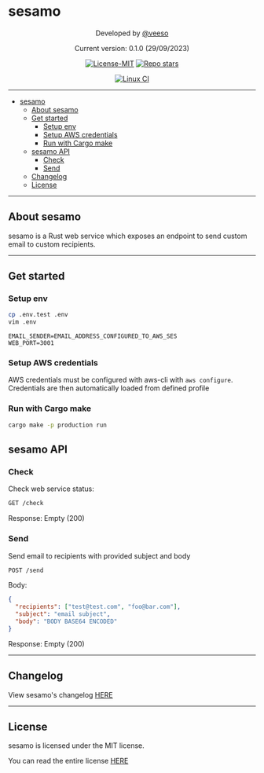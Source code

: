 # sesamo

<p align="center">Developed by <a href="https://veeso.dev/" target="_blank">@veeso</a></p>
<p align="center">Current version: 0.1.0 (29/09/2023)</p>

<p align="center">
  <a href="https://opensource.org/license/mit/"
    ><img
      src="https://img.shields.io/badge/License-MIT-teal.svg"
      alt="License-MIT"
  /></a>
  <a href="https://github.com/veeso-dev/sesamo/stargazers"
    ><img
      src="https://img.shields.io/github/stars/veeso-dev/sesamo.svg"
      alt="Repo stars"
  /></a>
</p>
<p align="center">
  <a href="https://github.com/veeso-dev/sesamo/actions"
    ><img
      src="https://github.com/veeso-dev/sesamo/workflows/build-test/badge.svg"
      alt="Linux CI"
  /></a>
</p>

---

- [sesamo](#sesamo)
  - [About sesamo](#about-sesamo)
  - [Get started](#get-started)
    - [Setup env](#setup-env)
    - [Setup AWS credentials](#setup-aws-credentials)
    - [Run with Cargo make](#run-with-cargo-make)
  - [sesamo API](#sesamo-api)
    - [Check](#check)
    - [Send](#send)
  - [Changelog](#changelog)
  - [License](#license)

---

## About sesamo

sesamo is a Rust web service which exposes an endpoint to send custom email to custom recipients.

---

## Get started

### Setup env

```sh
cp .env.test .env
vim .env
```

```env
EMAIL_SENDER=EMAIL_ADDRESS_CONFIGURED_TO_AWS_SES
WEB_PORT=3001
```

### Setup AWS credentials

AWS credentials must be configured with aws-cli with `aws configure`.
Credentials are then automatically loaded from defined profile

### Run with Cargo make

```sh
cargo make -p production run
```

## sesamo API

### Check

Check web service status:

```txt
GET /check
```

Response: Empty (200)

### Send

Send email to recipients with provided subject and body

```txt
POST /send
```

Body:

```json
{
  "recipients": ["test@test.com", "foo@bar.com"],
  "subject": "email subject",
  "body": "BODY BASE64 ENCODED"
}
```

Response: Empty (200)

---

## Changelog

View sesamo's changelog [HERE](CHANGELOG.md)

---

## License

sesamo is licensed under the MIT license.

You can read the entire license [HERE](LICENSE)
